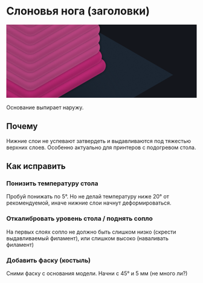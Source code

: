 # Слоновья нога (заголовки)

![Слоновья нога](слоновья-нога.assets/слоновья-нога.png)

Основание выпирает наружу.

## Почему

Нижние слои не успевают затвердеть и выдавливаются под тяжестью верхних слоев.
Особенно актуально для принтеров с подогревом стола.

## Как исправить

### Понизить температуру стола

Пробуй понижать по 5°.
Но не делай температуру ниже 20° от рекомендуемой,
иначе нижние слои начнут деформироваться.

### Откалибровать уровень стола / поднять сопло

На первых слоях сопло не должно быть слишком низко
(скрести выдавливаемый филамент),
или слишком высоко (наваливать филамент)

### Добавить фаску (костыль)

Сними фаску с основания модели.
Начни с 45° и 5 мм (не много ли?)
